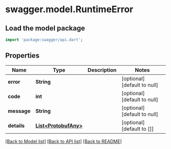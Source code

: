 # swagger.model.RuntimeError

## Load the model package
```dart
import 'package:swagger/api.dart';
```

## Properties
Name | Type | Description | Notes
------------ | ------------- | ------------- | -------------
**error** | **String** |  | [optional] [default to null]
**code** | **int** |  | [optional] [default to null]
**message** | **String** |  | [optional] [default to null]
**details** | [**List&lt;ProtobufAny&gt;**](ProtobufAny.md) |  | [optional] [default to []]

[[Back to Model list]](../README.md#documentation-for-models) [[Back to API list]](../README.md#documentation-for-api-endpoints) [[Back to README]](../README.md)


